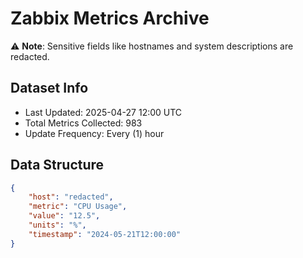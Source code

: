# Zabbix Metrics Archive

⚠️ **Note**: Sensitive fields like hostnames and system descriptions are redacted.

## Dataset Info
- Last Updated: 2025-04-27 12:00 UTC
- Total Metrics Collected: 983
- Update Frequency: Every (1) hour

## Data Structure
```json
{
    "host": "redacted",
    "metric": "CPU Usage",
    "value": "12.5",
    "units": "%",
    "timestamp": "2024-05-21T12:00:00"
}
```

